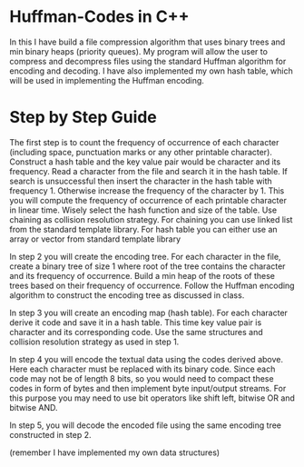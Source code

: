 # Huffman-Codes in C++
In this I have build a file compression algorithm that uses binary trees and min binary heaps (priority queues). My program will allow the user to compress and decompress files using the standard Huffman algorithm for encoding and decoding. I have also implemented my own hash table, which will be used in implementing the Huffman encoding.

# Step by Step Guide
The first step is to count the frequency of occurrence of each character (including space, punctuation marks
or any other printable character). Construct a hash table and the key value pair would be character and its
frequency.
Read a character from the file and search it in the hash table. If search is unsuccessful then insert
the character in the hash table with frequency 1. Otherwise increase the frequency of the character by 1.
This you will compute the frequency of occurrence of each printable character in linear time. Wisely select
the hash function and size of the table. Use chaining as collision resolution strategy. For chaining you can
use linked list from the standard template library. For hash table you can either use an array or vector from
standard template library

In step 2 you will create the encoding tree. For each character in the file, create a binary tree of size 1 where
root of the tree contains the character and its frequency of occurrence. Build a min heap of the roots of these
trees based on their frequency of occurrence. Follow the Huffman encoding algorithm to construct the
encoding tree as discussed in class.

In step 3 you will create an encoding map (hash table). For each character derive it code and save it in a
hash table. This time key value pair is character and its corresponding code. Use the same structures and
collision resolution strategy as used in step 1.

In step 4 you will encode the textual data using the codes derived above. Here each character must be
replaced with its binary code. Since each code may not be of length 8 bits, so you would need to compact
these codes in form of bytes and then implement byte input/output streams. For this purpose you may need
to use bit operators like shift left, bitwise OR and bitwise AND.

In step 5, you will decode the encoded file using the same encoding tree constructed in step 2.

(remember I have implemented my own data structures)
